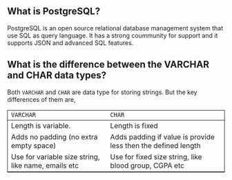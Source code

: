 ## What is PostgreSQL?
PostgreSQL is an open source relational database management system that use SQL as query language. It has a strong coummunity for support and it supports JSON and advanced SQL features.

## What is the difference between the VARCHAR and CHAR data types?
Both <code>VARCHAR</code> and <code>CHAR</code> are data type for storing strings. But the key differences of them are, 
<table style="border: 1px solid">
    <thead>
        <tr> 
            <td><code>VARCHAR</code></td>
            <td><code>CHAR</code></td>
        </tr>
    </thead>
    <tbody>
        <tr>
            <td>
                Length is variable. 
            </td>
            <td>Length is fixed</td>
        </tr>
        <tr>
            <td>Adds no padding (no extra empty space)</td>
            <td>Adds padding if value is provide less then the defined length</td>
        </tr>
        <tr>
            <td>Use for variable size string, like name, emails etc</td>
            <td>Use for fixed size string, like blood group, CGPA etc</td>
        </tr>
    </tbody>
</table>